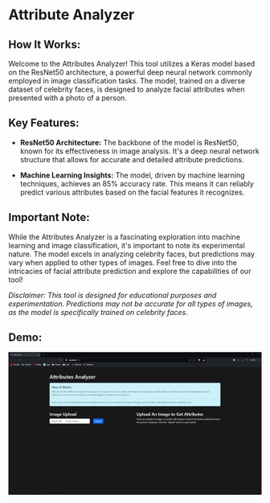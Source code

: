 # Attribute Analyzer
## How It Works:

Welcome to the Attributes Analyzer! This tool utilizes a Keras model based on the ResNet50 architecture, a powerful deep neural network commonly employed in image classification tasks. The model, trained on a diverse dataset of celebrity faces, is designed to analyze facial attributes when presented with a photo of a person.

## Key Features:

- **ResNet50 Architecture:** The backbone of the model is ResNet50, known for its effectiveness in image analysis. It's a deep neural network structure that allows for accurate and detailed attribute predictions.

- **Machine Learning Insights:** The model, driven by machine learning techniques, achieves an 85% accuracy rate. This means it can reliably predict various attributes based on the facial features it recognizes.

## Important Note:

While the Attributes Analyzer is a fascinating exploration into machine learning and image classification, it's important to note its experimental nature. The model excels in analyzing celebrity faces, but predictions may vary when applied to other types of images. Feel free to dive into the intricacies of facial attribute prediction and explore the capabilities of our tool!

*Disclaimer: This tool is designed for educational purposes and experimentation. Predictions may not be accurate for all types of images, as the model is specifically trained on celebrity faces.*

## Demo:
![Demo](https://raw.githubusercontent.com/michaeltvu/Attribute-Analyzer/main/react-app/demo.gif)
